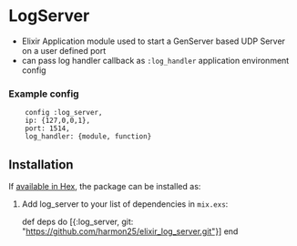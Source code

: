 # LogServer
- Elixir Application module used to start a GenServer based UDP Server on a user defined port
- can pass log handler callback as `:log_handler` application environment config

### Example config
```
	config :log_server,
	ip: {127,0,0,1},
	port: 1514,
	log_handler: {module, function}
```
 
## Installation

If [available in Hex](https://hex.pm/docs/publish), the package can be installed as:

  1. Add log_server to your list of dependencies in `mix.exs`:

        def deps do
          [{:log_server, git: "https://github.com/harmon25/elixir_log_server.git"}]
        end

